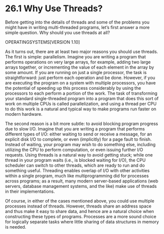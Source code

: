 # 26.1 Why Use Threads?  

Before getting into the details of threads and some of the problems you might have in writing multi-threaded programs, let’s first answer a more simple question. Why should you use threads at all?  

OPERATINGSYSTEMS[VERSION 1.10]  

As it turns out, there are at least two major reasons you should use threads. The first is simple: parallelism. Imagine you are writing a program that performs operations on very large arrays, for example, adding two large arrays together, or incrementing the value of each element in the array by some amount. If you are running on just a single processor, the task is straightforward: just perform each operation and be done. However, if you are executing the program on a system with multiple processors, you have the potential of speeding up this process considerably by using the processors to each perform a portion of the work. The task of transforming your standard single-threaded program into a program that does this sort of work on multiple CPUs is called parallelization, and using a thread per CPU to do this work is a natural and typical way to make programs run faster on modern hardware.  

The second reason is a bit more subtle: to avoid blocking program progress due to slow I/O. Imagine that you are writing a program that performs different types of I/O: either waiting to send or receive a message, for an explicit disk $\mathrm { I } / \mathrm { O }$ to complete, or even (implicitly) for a page fault to finish. Instead of waiting, your program may wish to do something else, including utilizing the CPU to perform computation, or even issuing further $\mathrm { I } / \mathrm { O }$ requests. Using threads is a natural way to avoid getting stuck; while one thread in your program waits (i.e., is blocked waiting for I/O), the CPU scheduler can switch to other threads, which are ready to run and do something useful. Threading enables overlap of I/O with other activities within a single program, much like multiprogramming did for processes across programs; as a result, many modern server-based applications (web servers, database management systems, and the like) make use of threads in their implementations.  

Of course, in either of the cases mentioned above, you could use multiple processes instead of threads. However, threads share an address space and thus make it easy to share data, and hence are a natural choice when constructing these types of programs. Processes are a more sound choice for logically separate tasks where little sharing of data structures in memory is needed.  

